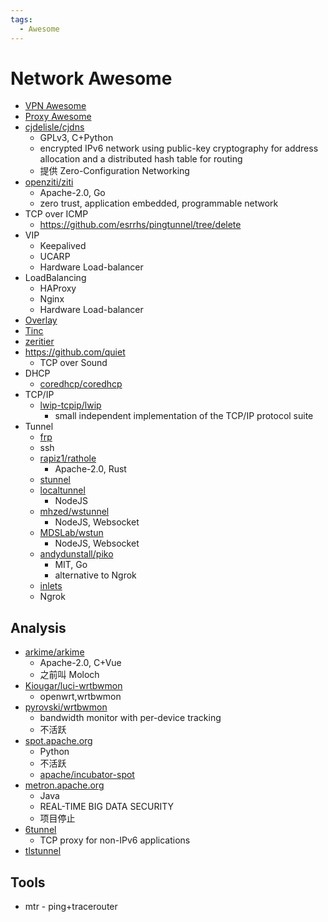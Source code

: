 ```yaml
---
tags:
  - Awesome
---
```


# Network Awesome

- [VPN Awesome](./vpn/vpn-awesome.md)
- [Proxy Awesome](./proxy/proxy-awesome.md)
- [cjdelisle/cjdns](https://github.com/cjdelisle/cjdns)
  - GPLv3, C+Python
  - encrypted IPv6 network using public-key cryptography for address allocation and a distributed hash table for routing
  - 提供 Zero-Configuration Networking
- [openziti/ziti](https://github.com/openziti/ziti)
  - Apache-2.0, Go
  - zero trust, application embedded, programmable network
- TCP over ICMP
  - https://github.com/esrrhs/pingtunnel/tree/delete
- VIP
  - Keepalived
  - UCARP
  - Hardware Load-balancer
- LoadBalancing
  - HAProxy
  - Nginx
  - Hardware Load-balancer
- [Overlay](https://en.wikipedia.org/wiki/Overlay_network)
- [Tinc](./tinc/README.md)
- [zeritier](./zerotier.md)
- https://github.com/quiet
  - TCP over Sound
- DHCP
  - [coredhcp/coredhcp](https://github.com/coredhcp/coredhcp)
- TCP/IP
  - [lwip-tcpip/lwip](https://github.com/lwip-tcpip/lwip)
    - small independent implementation of the TCP/IP protocol suite
- Tunnel
  - [frp](./proxy/frp/README.md)
  - ssh
  - [rapiz1/rathole](https://github.com/rapiz1/rathole)
    - Apache-2.0, Rust
  - [stunnel](./tunnel/stunnel.md)
  - [localtunnel](./tunnel/localtunnel.md)
    - NodeJS
  - [mhzed/wstunnel](https://github.com/mhzed/wstunnel)
    - NodeJS, Websocket
  - [MDSLab/wstun](https://github.com/MDSLab/wstun)
    - NodeJS, Websocket
  - [andydunstall/piko](https://github.com/andydunstall/piko)
    - MIT, Go
    - alternative to Ngrok
  - [inlets](./tunnel/inlets.md)
  - Ngrok

## Analysis

- [arkime/arkime](https://github.com/arkime/arkime)
  - Apache-2.0, C+Vue
  - 之前叫 Moloch
- [Kiougar/luci-wrtbwmon](https://github.com/Kiougar/luci-wrtbwmon)
  - openwrt,wrtbwmon
- [pyrovski/wrtbwmon](https://github.com/pyrovski/wrtbwmon)
  - bandwidth monitor with per-device tracking
  - 不活跃
- [spot.apache.org](https://spot.apache.org)
  - Python
  - 不活跃
  - [apache/incubator-spot](https://github.com/apache/incubator-spot)
- [metron.apache.org](https://metron.apache.org)
  - Java
  - REAL-TIME BIG DATA SECURITY
  - 项目停止
- [6tunnel](https://github.com/wojtekka/6tunnel)
  - TCP proxy for non-IPv6 applications
- [tlstunnel](https://sr.ht/~emersion/tlstunnel/)

## Tools

- mtr - ping+tracerouter
